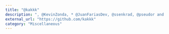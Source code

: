 ```yaml
---
title: "@kakkk"
description: ", @KevinZonda, * @JuanFariasDev, @ssenkrad, @pseudor and @YexuanXiao - Chinese translation"
external_url: "https://github.com/kakkk"
category: "Miscellaneous"
---
```

